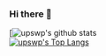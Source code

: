 ### Hi there 👋

<!--
**upswp/upswp** is a ✨ _special_ ✨ repository because its `README.md` (this file) appears on your GitHub profile.

Here are some ideas to get you started:

- 🔭 I’m currently working on ...
- 🌱 I’m currently learning ...
- 👯 I’m looking to collaborate on ...
- 🤔 I’m looking for help with ...
- 💬 Ask me about ...
- 📫 How to reach me: ...
- 😄 Pronouns: ...
- ⚡ Fun fact: ...
-->

[![upswp's github stats](https://github-readme-stats.vercel.app/api?username=upswp&show_icons=true&theme=cobalt)
<br>
[![upswp's Top Langs](https://github-readme-stats.vercel.app/api/top-langs/?username=upswp&layout=compact&theme=cobalt)](https://github.com/anuraghazra/github-readme-stats)

